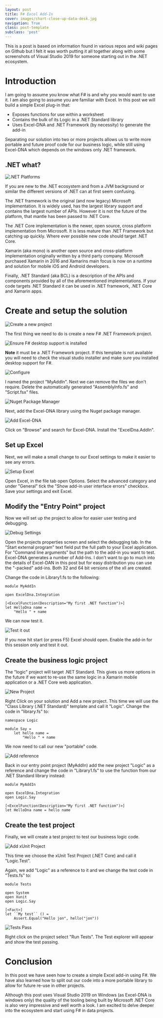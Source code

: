 ```yaml
---
layout: post
title: F# Excel Add-In
cover: images/chart-close-up-data-desk.jpg
navigation: True
class: post-template
subclass: 'post'
---
```


This is a post is based on information found in various repos and wiki pages on Github but I felt it was worth putting it all together along with some screenshots of Visual Studio 2019 for someone starting out in the .NET ecosystem.
<!--excerpt-->

# Introduction

I am going to assume you know what F# is and why you would want to use it. I am also going to assume you are familiar with Excel. In this post we will build a simple Excel plug-in that:

* Exposes functions for use within a worksheet
* Contains the bulk of its Logic in a .NET Standard library
* Uses Excel-DNA and .NET Framework (by necessity) to generate the add-in

Separating our solution into two or more projects allows us to write more portable and future proof code for our business logic, while still using Excel-DNA which depends on the windows only .NET framework.



## .NET what?

![.NET Platforms](/images/excel_fsharp/dotnet_platforms.png)



If you are new to the .NET ecosystem and from a JVM background or similar the different versions of .NET can at first seem confusing. 

The .NET framework is the original (and now legacy) Microsoft implementation. It is widely used, has the largest library support and contains the largest number of APIs. However it is not the future of the platform, that mantle has been passed to .NET Core. 

The .NET Core implementation is the newer, open source, cross platform implementation from Microsoft. It is less mature than .NET Framework but catching up quickly. Where ever possible new code should target .NET Core. 

Xamarin (aka mono) is another open source and cross-platform implementation originally written by a third party company. Microsoft purchased Xamarin in 2016 and Xamarins main focus is now on a runtime and solution for mobile iOS and Android developers. 

Finally, .NET Standard (aka BCL) is a description of the APIs and components provided by all of the aforementioned implementations. If your code targets .NET Standard it can be used in .NET framework, .NET Core and Xamarin apps.



# Create and setup the solution

![Create a new project](/images/excel_fsharp/1_new_project.png)

The first thing we need to do is create a new F# .NET Framework project.



![Ensure F# desktop support is installed](/images/excel_fsharp/2_fsharp_desktop_support.png)

**Note** it must be a .NET Framework project. If this template is not available you will need to check the visual studio installer and make sure you installed desktop support for F#.



![Configure](/images/excel_fsharp/3_configure.png)

I named the project "MyAddIn". Next we can remove the files we don't require. Delete the automatically generated "AssemblyInfo.fs" and "Script.fsx" files.



![Nuget Package Manager](/images/excel_fsharp/4_open_nuget.png)

Next, add the Excel-DNA library using the Nuget package manager.



![Add Excel-DNA](/images/excel_fsharp/5_install_excel_dna.png)

Click on "Browse" and search for Excel-DNA. Install the "ExcelDna.AddIn".



## Set up Excel

Next, we will make a small change to our Excel settings to make it easier to see any errors.

![Setup Excel](/images/excel_fsharp/6_setup_excel.png)

Open Excel, in the file tab open Options. Select the advanced category and under "General" tick the "Show add-in user interface errors" checkbox. Save your settings and exit Excel.



## Modify the "Entry Point" project

Now we will set up the project to allow for easier user testing and debugging.



![Debug Settings](/images/excel_fsharp/7_debug_settings.png)

Open the projects properties screen and select the debugging tab. In the "Start external program" text field put the full path to your Excel application. For "Command line arguments" but the path to the add-in you want to test. Excel-DNA generates a number of Add-Ins. I don't want to go to much into the details of Excel-DAN in this post but for easy distribution you can use the "-packed" add-ins. Both 32 and 64 bit versions of the xll are created.



Change the code in Library1.fs to the following:

```F#
module MyAddIn

open ExcelDna.Integration

[<ExcelFunction(Description="My first .NET function")>]
let HelloDna name =
    "Hello " + name
```

We can now test it.

![Test it out](/images/excel_fsharp/8_simple_test.png)

If you now hit start (or press F5) Excel should open. Enable the add-in for this session only and test it out.



## Create the business logic project

The "logic" project will target .NET Standard. This gives us more options in the future if we want to re-use the same logic in a Xamarin mobile application or a .NET Core web application.

![New Project](/images/excel_fsharp/9_new_project.png)

Right Click on your solution and Add a new project. This time we will use the "Class Library (.NET Standard)" template and call it "Logic". Change the code in "library.fs" to:

```
namespace Logic

module Say =
    let hello name =
        "Hello " + name
```



We now need to call our new "portable" code. 



![Add reference](/images/excel_fsharp/10_add_link.png)

Back in our entry point project (MyAddIn) add the new project "Logic" as a reference and change the code in "Library1.fs" to use the function from our .NET Standard library instead:

```
module MyAddIn

open ExcelDna.Integration
open Logic.Say

[<ExcelFunction(Description="My first .NET function")>]
let HelloDna name = hello name
```



## Create the test project

Finally, we will create a test project to test our business logic code.



![Add xUnit Project](/images/excel_fsharp/11_unit_project.png)

This time we choose the xUnit Test Project (.NET Core) and call it "Logic.Test". 

Again, we add "Logic" as a reference to it and we change the test code in "Tests.fs" to:

```F#
module Tests

open System
open Xunit
open Logic.Say

[<Fact>]
let ``My test`` () =
    Assert.Equal("Hello jon", hello("jon"))
```

![Tests Pass](/images/excel_fsharp/12_tests_passing.png)

Right click on the project select "Run Tests". The Test explorer will appear and show the test passing.



# Conclusion

In this post we have seen how to create a simple Excel add-in using F#. We have also learned how to split out our code into a more portable library to allow for future re-use in other projects.

 Although this post uses Visual Studio 2019 on Windows (as Excel-DNA is windows only) the quality of the tooling being built by Microsoft .NET Core is also very impressive and well worth a look. I am excited to delve deeper into the ecosystem and start using F# in data projects.
